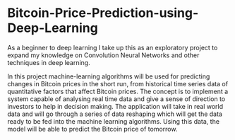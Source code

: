 # Bitcoin-Price-Prediction-using-Deep-Learning

As a beginner to deep learning I take up this as an exploratory project to expand my knowledge on Convolution Neural Networks and other techniques in deep learning.

In this project machine-learning algorithms will be used for predicting changes in Bitcoin prices in the short run, from historical time series data of quantitative factors that affect Bitcoin prices. The concept is to implement a system capable of analysing real time data and give a sense of direction to investors to help in decision making. The application will take in real world data and will go through a series of data reshaping which will get the data ready to be fed into the machine learning algorithms. Using this data, the model will be able to predict the Bitcoin price of tomorrow.
